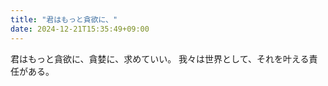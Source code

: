 ```yaml
---
title: "君はもっと貪欲に、"
date: 2024-12-21T15:35:49+09:00
---
```

君はもっと貪欲に、貪婪に、求めていい。
我々は世界として、それを叶える責任がある。
